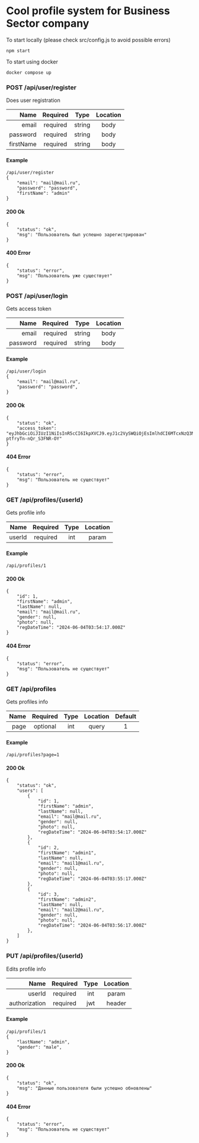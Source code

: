 # Cool profile system for Business Sector company

To start locally (please check src/config.js to avoid possible errors)
```
npm start
```
To start using docker
```
docker compose up
```

### POST /api/user/register
Does user registration


|Name     |Required|Type  |Location|
|--------:|:------:|:----:|:------:|
|email    |required|string|body    |
|password |required|string|body    |
|firstName|required|string|body    |


#### Example
```
/api/user/register
{
    "email": "mail@mail.ru",
    "password": "password",
    "firstName": "admin"
}
```
#### 200 Ok
``` 
{
    "status": "ok",
    "msg": "Пользователь был успешно зарегистрирован"
}
```
#### 400 Error
```
{
    "status": "error",
    "msg": "Пользователь уже существует"
}
```

### POST /api/user/login
Gets access token


|Name     |Required|Type  |Location|
|--------:|:------:|:----:|:------:|
|email    |required|string|body    |
|password |required|string|body    |


#### Example
```
/api/user/login
{
    "email": "mail@mail.ru",
    "password": "password",
}
```
#### 200 Ok
``` 
{
    "status": "ok",
    "access_token": "eyJhbGciOiJIUzI1NiIsInR5cCI6IkpXVCJ9.eyJ1c2VySWQiOjEsImlhdCI6MTcxNzQ3MzM2OCwiZXhwIjoxNzE3NDc2OTY4fQ.CXMJuLny7N6l6SGpZUKKmK-ptfryTn-nQr_S3FNR-OY"
}
```
#### 404 Error
```
{
    "status": "error",
    "msg": "Пользователь не существует"
}
```

### GET /api/profiles/{userId}
Gets profile info


|Name     |Required|Type  |Location|
|--------:|:------:|:----:|:------:|
|userId    |required|int  |param   |


#### Example
```
/api/profiles/1
```
#### 200 Ok
``` 
{
    "id": 1,
    "firstName": "admin",
    "lastName": null,
    "email": "mail@mail.ru",
    "gender": null,
    "photo": null,
    "regDateTime": "2024-06-04T03:54:17.000Z"
}
```
#### 404 Error
```
{
    "status": "error",
    "msg": "Пользователь не существует"
}
```

### GET /api/profiles
Gets profiles info


|Name     |Required|Type  |Location|Default|
|--------:|:------:|:----:|:------:|:-----:|
|page     |optional|int   |query   |1      |


#### Example
```
/api/profiles?page=1
```
#### 200 Ok
``` 
{
    "status": "ok",
    "users": [
        {
            "id": 1,
            "firstName": "admin",
            "lastName": null,
            "email": "mail@mail.ru",
            "gender": null,
            "photo": null,
            "regDateTime": "2024-06-04T03:54:17.000Z"
        },
        {
            "id": 2,
            "firstName": "admin1",
            "lastName": null,
            "email": "mail1@mail.ru",
            "gender": null,
            "photo": null,
            "regDateTime": "2024-06-04T03:55:17.000Z"
        },
        {
            "id": 3,
            "firstName": "admin2",
            "lastName": null,
            "email": "mail2@mail.ru",
            "gender": null,
            "photo": null,
            "regDateTime": "2024-06-04T03:56:17.000Z"
        },
    ]
}
```

### PUT /api/profiles/{userId}
Edits profile info


|Name         |Required|Type  |Location|
|------------:|:------:|:----:|:------:|
|userId       |required|int   |param   |
|authorization|required|jwt   |header  |


#### Example
```
/api/profiles/1
{
    "lastName": "admin",
    "gender": "male",
}
```
#### 200 Ok
``` 
{
    "status": "ok",
    "msg": "Данные пользователя были успешно обновлены"
}
```
#### 404 Error
```
{
    "status": "error",
    "msg": "Пользователь не существует"
}
```